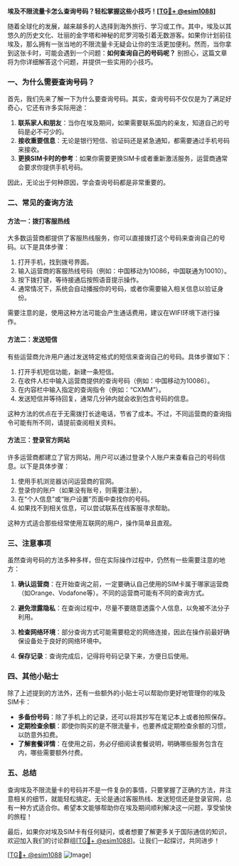 **埃及不限流量卡怎么查询号码？轻松掌握这些小技巧！[[TG💪+ @esim1088](https://t.me/s/esim1088)]**

随着全球化的发展，越来越多的人选择到海外旅行、学习或工作。其中，埃及以其悠久的历史文化、壮丽的金字塔和神秘的尼罗河吸引着无数游客。如果你计划前往埃及，那么拥有一张当地的不限流量卡无疑会让你的生活更加便利。然而，当你拿到这张卡时，可能会遇到一个问题：**如何查询自己的号码呢？** 别担心，这篇文章将为你详细解答这个问题，并提供一些实用的小技巧。

### 一、为什么需要查询号码？

首先，我们先来了解一下为什么要查询号码。其实，查询号码不仅仅是为了满足好奇心，它还有许多实际用途：

1. **联系家人和朋友**：当你在埃及期间，如果需要联系国内的亲友，知道自己的号码是必不可少的。
2. **接收重要信息**：无论是银行短信、验证码还是紧急通知，都需要通过手机号码来接收。
3. **更换SIM卡时的参考**：如果你需要更换SIM卡或者重新激活服务，运营商通常会要求你提供手机号码。

因此，无论出于何种原因，学会查询号码都是非常重要的。

### 二、常见的查询方法

#### 方法一：拨打客服热线

大多数运营商都提供了客服热线服务，你可以直接拨打这个号码来查询自己的号码。以下是具体步骤：

1. 打开手机，找到拨号界面。
2. 输入运营商的客服热线号码（例如：中国移动为10086，中国联通为10010）。
3. 按下拨打键，等待接通后按照语音提示操作。
4. 通常情况下，系统会自动播报你的号码，或者你需要输入相关信息以验证身份。

需要注意的是，使用这种方法可能会产生通话费用，建议在WIFI环境下进行操作。

#### 方法二：发送短信

有些运营商允许用户通过发送特定格式的短信来查询自己的号码。具体步骤如下：

1. 打开手机短信功能，新建一条短信。
2. 在收件人栏中输入运营商提供的查询号码（例如：中国移动为10086）。
3. 在内容栏中输入指定的查询指令（例如：“CXMM”）。
4. 发送短信并等待回复，通常几分钟内就会收到包含号码的信息。

这种方法的优点在于无需拨打长途电话，节省了成本。不过，不同运营商的查询指令可能有所不同，请提前查阅相关资料。

#### 方法三：登录官方网站

许多运营商都建立了官方网站，用户可以通过登录个人账户来查看自己的号码信息。以下是具体步骤：

1. 使用手机浏览器访问运营商的官网。
2. 登录你的账户（如果没有账号，则需要注册）。
3. 在“个人信息”或“账户设置”页面中查找你的号码。
4. 如果找不到相关信息，可以尝试联系在线客服寻求帮助。

这种方式适合那些经常使用互联网的用户，操作简单且直观。

### 三、注意事项

虽然查询号码的方法多种多样，但在实际操作过程中，仍然有一些需要注意的地方：

1. **确认运营商**：在开始查询之前，一定要确认自己使用的SIM卡属于哪家运营商（如Orange、Vodafone等）。不同的运营商可能有不同的查询方式。
   
2. **避免泄露隐私**：在查询过程中，尽量不要随意透露个人信息，以免被不法分子利用。

3. **检查网络环境**：部分查询方式可能需要稳定的网络连接，因此在操作前最好确保设备处于良好的网络环境中。

4. **保存记录**：查询完成后，记得将号码记录下来，方便日后使用。

### 四、其他小贴士

除了上述提到的方法外，还有一些额外的小贴士可以帮助你更好地管理你的埃及SIM卡：

- **多备份号码**：除了手机上的记录，还可以将其抄写在笔记本上或者拍照保存。
- **定期检查余额**：即使你购买的是不限流量卡，也要养成定期检查余额的习惯，以防意外扣费。
- **了解套餐详情**：在使用之前，务必仔细阅读套餐说明，明确哪些服务包含在内，哪些需要额外付费。

### 五、总结

查询埃及不限流量卡的号码并不是一件复杂的事情，只要掌握了正确的方法，并注意相关的细节，就能轻松搞定。无论是通过客服热线、发送短信还是登录官网，总有一种方式适合你。希望本文能够帮助你在埃及期间顺利解决这一问题，享受愉快的旅程！

最后，如果你对埃及SIM卡有任何疑问，或者想要了解更多关于国际通信的知识，欢迎加入我们的讨论群组[[TG💪+ @esim1088](https://t.me/s/esim1088)]。让我们一起探讨，共同进步！

[[TG💪+ @esim1088](https://t.me/s/esim1088) ![Image](https://i.postimg.cc/4NQfJmqS/Snipaste-2025-05-13-00-14-12.png)]